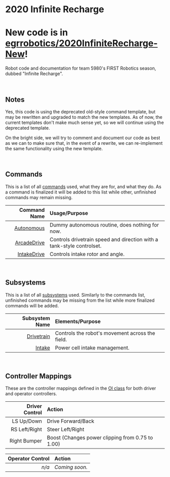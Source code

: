 # 2020 Infinite Recharge
# New code is in [egrrobotics/2020InfiniteRecharge-New](https://github.com/egrrobotics/2020InfiniteRecharge-New)!

Robot code and documentation for team 5980's FIRST Robotics season, dubbed "Infinite Recharge".

<br>

## Notes

Yes, this code is using the deprecated old-style command template, but may be rewritten and upgraded to match the new templates. As of now, the current templates don't make much sense yet, so we will continue using the deprecated template.

On the bright side, we will try to comment and document our code as best as we can to make sure that, in the event of a rewrite, we can re-implement the same functionality using the new template.

<br>

## Commands

This is a list of all [commands](src/main/java/frc/robot/commands) used, what they are for, and what they do. As a command is finalized it will be added to this list while other, unfinished commands may remain missing.

| Command Name | Usage/Purpose |
|---:|:---|
| [Autonomous](src/main/java/frc/robot/commands/Autonomous.java) | Dummy autonomous routine, does nothing for now. |
| [ArcadeDrive](src/main/java/frc/robot/commands/ArcadeDrive.java) | Controls drivetrain speed and direction with a tank-style controlset. |
| [IntakeDrive](src/main/java/frc/robot/commands/IntakeDrive.java) | Controls intake rotor and angle. |

<br>

## Subsystems

This is a list of all [subsystems](src/main/java/frc/robot/subsystems) used. Similarly to the commands list, unfinished commands may be missing from the list while more finalized commands will be added.

| Subsystem Name | Elements/Purpose |
|---:|:---|
| [Drivetrain](src/main/java/frc/robot/subsystems/Drivetrain.java) | Controls the robot's movement across the field. |
| [Intake](src/main/java/frc/robot/subsystems/Intake.java) | Power cell intake management. |

<br>

## Controller Mappings

These are the controller mappings defined in the [OI class](src/main/java/frc/robot/OI.java) for both driver and operator controllers.

| Driver Control | Action |
|---:|:---|
| LS Up/Down | Drive Forward/Back |
| RS Left/Right | Steer Left/Right |
| Right Bumper | Boost (Changes power clipping from 0.75 to 1.00) |

| Operator Control | Action |
|---:|:---|
| *n/a* | *Coming soon.* |
